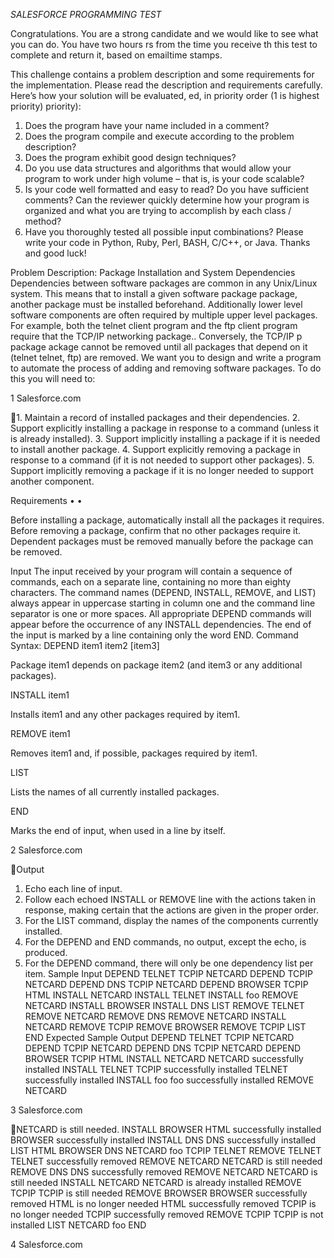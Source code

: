 *SALESFORCE PROGRAMMING TEST*

Congratulations. You are a strong candidate and we would like to see what you can do. You
have two hours
rs from the time you receive th
this test to complete and return it, based on emailtime stamps.

This challenge contains a problem description and some requirements for the implementation.
Please read the description and requirements carefully. Here’s how your solution will be
evaluated,
ed, in priority order (1 is highest priority)
priority):
1. Does the program have your name included in a comment?
2. Does the program compile and execute according to the problem description?
3. Does the program exhibit good design techniques?
4. Do you use data structures and algorithms that would allow your program to work
under high volume – that is, is your code scalable?
5. Is your code well formatted and easy to read? Do you have sufficient comments? Can
the reviewer quickly determine how your program is organized and what you are trying
to accomplish by each class / method?
6. Have you thoroughly tested all possible input combinations?
Please write your code in Python, Ruby, Perl, BASH, C/C++, or Java.
Thanks and good luck!

Problem Description: Package Installation and System Dependencies
Dependencies between software packages are common in any Unix/Linux system. This means
that to install a given software package
package, another package must be installed beforehand.
Additionally lower level software components are often required by multiple upper level
packages. For example, both the telnet client program and the ftp client program require that
the TCP/IP networking package.. Conversely, the TCP/IP p
package
ackage cannot be removed until all
packages that depend on it (telnet
telnet, ftp) are removed.
We want you to design and write a program to automate the process of adding and removing
software packages. To do this you will need to:

1
Salesforce.com

1. Maintain a record of installed packages and their dependencies.
2. Support explicitly installing a package in response to a command (unless it is already
installed).
3. Support implicitly installing a package if it is needed to install another package.
4. Support explicitly removing a package in response to a command (if it is not needed to
support other packages).
5. Support implicitly removing a package if it is no longer needed to support another
component.

Requirements
•
•

Before installing a package, automatically install all the packages it requires.
Before removing a package, confirm that no other packages require it. Dependent
packages must be removed manually before the package can be removed.

Input
The input received by your program will contain a sequence of commands, each on a separate
line, containing no more than eighty characters. The command names (DEPEND, INSTALL,
REMOVE, and LIST) always appear in uppercase starting in column one and the command line
separator is one or more spaces. All appropriate DEPEND commands will appear before the
occurrence of any INSTALL dependencies. The end of the input is marked by a line containing
only the word END.
Command Syntax:
DEPEND item1 item2
[item3]

Package item1 depends on package item2 (and item3 or any
additional packages).

INSTALL item1

Installs item1 and any other packages required by item1.

REMOVE item1

Removes item1 and, if possible, packages required by item1.

LIST

Lists the names of all currently installed packages.

END

Marks the end of input, when used in a line by itself.

2
Salesforce.com

Output
1. Echo each line of input.
2. Follow each echoed INSTALL or REMOVE line with the actions taken in response,
making certain that the actions are given in the proper order.
3. For the LIST command, display the names of the components currently installed.
4. For the DEPEND and END commands, no output, except the echo, is produced.
5. For the DEPEND command, there will only be one dependency list per item.
Sample Input
DEPEND TELNET TCPIP NETCARD
DEPEND TCPIP NETCARD
DEPEND DNS TCPIP NETCARD
DEPEND BROWSER TCPIP HTML
INSTALL NETCARD
INSTALL TELNET
INSTALL foo
REMOVE NETCARD
INSTALL BROWSER
INSTALL DNS
LIST
REMOVE TELNET
REMOVE NETCARD
REMOVE DNS
REMOVE NETCARD
INSTALL NETCARD
REMOVE TCPIP
REMOVE BROWSER
REMOVE TCPIP
LIST
END
Expected Sample Output
DEPEND TELNET TCPIP NETCARD
DEPEND TCPIP NETCARD
DEPEND DNS TCPIP NETCARD
DEPEND BROWSER TCPIP HTML
INSTALL NETCARD
NETCARD successfully installed
INSTALL TELNET
TCPIP successfully installed
TELNET successfully installed
INSTALL foo
foo successfully installed
REMOVE NETCARD

3
Salesforce.com

NETCARD is still needed.
INSTALL BROWSER
HTML successfully installed
BROWSER successfully installed
INSTALL DNS
DNS successfully installed
LIST
HTML
BROWSER
DNS
NETCARD
foo
TCPIP
TELNET
REMOVE TELNET
TELNET successfully removed
REMOVE NETCARD
NETCARD is still needed
REMOVE DNS
DNS successfully removed
REMOVE NETCARD
NETCARD is still needed
INSTALL NETCARD
NETCARD is already installed
REMOVE TCPIP
TCPIP is still needed
REMOVE BROWSER
BROWSER successfully removed
HTML is no longer needed
HTML successfully removed
TCPIP is no longer needed
TCPIP successfully removed
REMOVE TCPIP
TCPIP is not installed
LIST
NETCARD
foo
END

4
Salesforce.com


